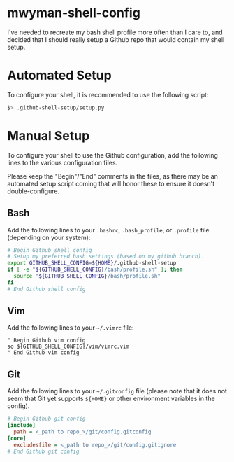 mwyman-shell-config
===================

I've needed to recreate my bash shell profile more often than I care to, and
decided that I should really setup a Github repo that would contain my shell
setup.

# Automated Setup

To configure your shell, it is recommended to use the following script:

```bash
$> .github-shell-setup/setup.py
```

# Manual Setup

To configure your shell to use the Github configuration, add the following lines to the various configuration files.

Please keep the "Begin"/"End" comments in the files, as there may be an automated setup script coming that will honor these to ensure it doesn't double-configure.

## Bash

Add the following lines to your `.bashrc`, `.bash_profile`, or `.profile` file (depending on your system):

```bash
# Begin Github shell config
# Setup my preferred bash settings (based on my github branch).
export GITHUB_SHELL_CONFIG=${HOME}/.github-shell-setup
if [ -e "${GITHUB_SHELL_CONFIG}/bash/profile.sh" ]; then
  source "${GITHUB_SHELL_CONFIG}/bash/profile.sh"
fi
# End Github shell config
```

## Vim

Add the following lines to your `~/.vimrc` file:

```vim
" Begin Github vim config
so ${GITHUB_SHELL_CONFIG}/vim/vimrc.vim
" End Github vim config
```

## Git

Add the following lines to your `~/.gitconfig` file (please note that it does not seem that Git yet supports `${HOME}` or other environment variables in the config).

```ini
# Begin Github git config
[include]
  path = <_path to repo_>/git/config.gitconfig
[core]
  excludesfile = <_path to repo_>/git/config.gitignore
# End Github git config
```
